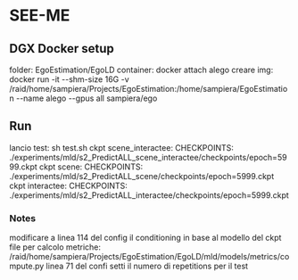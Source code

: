 # SEE-ME


## DGX Docker setup
folder: EgoEstimation/EgoLD
container: docker attach alego
creare img: docker run -it --shm-size 16G -v /raid/home/sampiera/Projects/EgoEstimation:/home/sampiera/EgoEstimation --name alego --gpus all sampiera/ego

## Run 
lancio test: sh test.sh
ckpt scene_interactee: CHECKPOINTS: ./experiments/mld/s2_PredictALL_scene_interactee/checkpoints/epoch=5999.ckpt
ckpt scene: CHECKPOINTS: ./experiments/mld/s2_PredictALL_scene/checkpoints/epoch=5999.ckpt
ckpt interactee: CHECKPOINTS: ./experiments/mld/s2_PredictALL_interactee/checkpoints/epoch=5999.ckpt

### Notes
modificare a linea 114 del config il conditioning in base al modello del ckpt
file per calcolo metriche: /raid/home/sampiera/Projects/EgoEstimation/EgoLD/mld/models/metrics/compute.py
linea 71 del confi setti il numero di repetitions per il test
